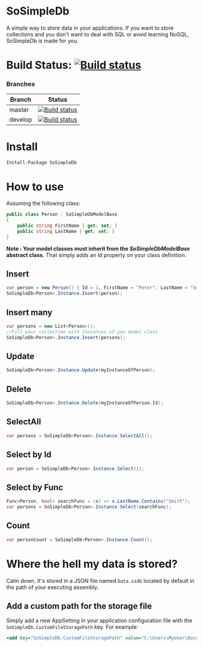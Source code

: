 # SoSimpleDb
A simple way to store data in your applications. If you want to store collections and you don't want to deal with SQL or avoid learning NoSQL, SoSimpleDb is made for you.

# Build Status: [![Build status](https://ci.appveyor.com/api/projects/status/2nlklg6vo9094kwb?svg=true)](https://ci.appveyor.com/project/YoannBureau/sosimpledb)
### Branches
|Branch|Status|
|---|---|
|master|[![Build status](https://ci.appveyor.com/api/projects/status/2nlklg6vo9094kwb/branch/master?svg=true)](https://ci.appveyor.com/project/YoannBureau/sosimpledb/branch/master)|
|develop|[![Build status](https://ci.appveyor.com/api/projects/status/2nlklg6vo9094kwb/branch/develop?svg=true)](https://ci.appveyor.com/project/YoannBureau/sosimpledb/branch/develop)|

# Install
```Install-Package SoSimpleDb```

# How to use
Assuming the following class:
```c#
public class Person : SoSimpleDbModelBase
{
    public string FirstName { get; set; }
    public string LastName { get; set; }
}
```
**Note : Your model classes must inherit from the *SoSimpleDbModelBase* abstract class.** That simply adds an Id property on your class definition.

## Insert
```c#
var person = new Person() { Id = 1, FirstName = "Peter", LastName = "Smith" };
SoSimpleDb<Person>.Instance.Insert(person);
```

## Insert many
```c#
var persons = new List<Person>();
//Fill your collection with instances of you model class
SoSimpleDb<Person>.Instance.Insert(persons);
```

## Update
```c#
SoSimpleDb<Person>.Instance.Update(myInstanceOfPerson);
```

## Delete
```c#
SoSimpleDb<Person>.Instance.Delete(myInstanceOfPerson.Id);
```

## SelectAll
```c#
var persons = SoSimpleDb<Person>.Instance.SelectAll();
```

## Select by Id
```c#
var person = SoSimpleDb<Person>.Instance.Select(1);
```

## Select by Func
```c#
Func<Person, bool> searchFunc = (x) => x.LastName.Contains("Smith");
var persons = SoSimpleDb<Person>.Instance.Select(searchFunc);
```

## Count
```c#
var personCount = SoSimpleDb<Person>.Instance.Count();
```

# Where the hell my data is stored?
Calm down. It's stored in a JSON file named `Data.ssdb` located by default in the path of your executing assembly.

## Add a custom path for the storage file
Simply add a new AppSetting in your application configuration file with the `SoSimpleDb.CustomFileStoragePath` key. For example:
```xml
<add key="SoSimpleDb.CustomFileStoragePath" value="C:\Users\MyUser\Documents\test.ssdb"/>
```
